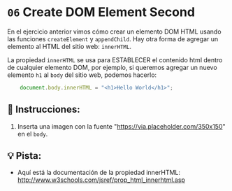 # `06` Create DOM Element Second

En el ejercicio anterior vimos cómo crear un elemento DOM HTML usando las funciones `createElement` y `appendChild`. Hay otra forma de agregar un elemento al HTML del sitio web: `innerHTML`.

La propiedad `innerHTML` se usa para ESTABLECER el contenido html dentro de cualquier elemento DOM, por ejemplo, si queremos agregar un nuevo elemento `h1` al `body` del sitio web, podemos hacerlo:

```js
    document.body.innerHTML = "<h1>Hello World</h1>";
```

## 📝 Instrucciones:

1. Inserta una imagen con la fuente "https://via.placeholder.com/350x150" en el `body`.

## 💡 Pista:

+ Aquí está la documentación de la propiedad innerHTML: http://www.w3schools.com/jsref/prop_html_innerhtml.asp
